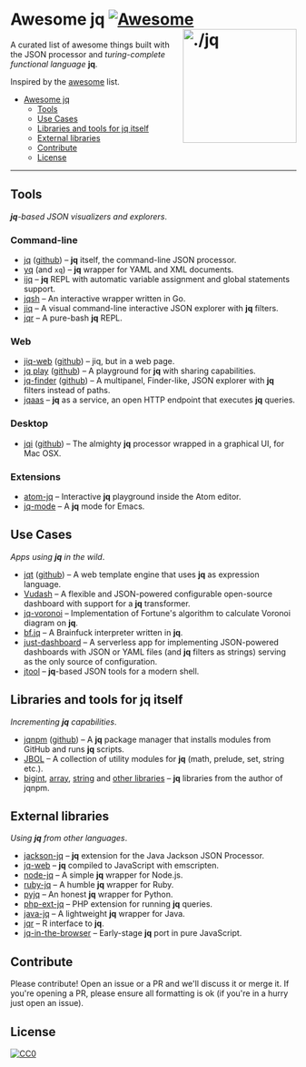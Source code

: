 # Awesome jq [![Awesome](https://cdn.rawgit.com/sindresorhus/awesome/d7305f38d29fed78fa85652e3a63e154dd8e8829/media/badge.svg)](https://github.com/sindresorhus/awesome) [<img src="https://stedolan.github.io/jq/jq.png" width="200" align="right" alt="./jq">](https://github.com/stedolan/jq)

A curated list of awesome things built with the JSON processor and _turing-complete functional language_ **jq**.

Inspired by the [awesome](https://github.com/sindresorhus/awesome) list.

* [Awesome jq](#awesome-jq)
  * [Tools](#tools)
  * [Use Cases](#use-cases)
  * [Libraries and tools for jq itself](#libraries-and-tools-for-jq-itself)
  * [External libraries](#external-libraries)
  * [Contribute](#contribute)
  * [License](#license)

----

## Tools

_**jq**-based JSON visualizers and explorers_.

### Command-line

* [jq](https://stedolan.github.io/jq/) ([github](https://github.com/stedolan/jq)) &ndash; **jq** itself, the command-line JSON processor.
* [yq](https://github.com/kislyuk/yq) (and `xq`) &ndash; **jq** wrapper for YAML and XML documents.
* [ijq](https://github.com/fiatjaf/ijq) &ndash; **jq** REPL with automatic variable assignment and global statements support.
* [jqsh](https://github.com/bmatsuo/jqsh) &ndash; An interactive wrapper written in Go.
* [jiq](https://github.com/fiatjaf/jiq) &ndash; A visual command-line interactive JSON explorer with **jq** filters.
* [jqr](https://github.com/charlesetc/jqr) &ndash; A pure-bash **jq** REPL.

### Web

* [jiq-web](https://jq.alhur.es/jiq/) ([github](https://github.com/fiatjaf/jiq-web)) &ndash; jiq, but in a web page.
* [jq play](https://jqplay.org/) ([github](https://github.com/jingweno/jqplay)) &ndash; A playground for **jq** with sharing capabilities.
* [jq-finder](https://jq.alhur.es/finder/) ([github](https://github.com/fiatjaf/jq-finder)) &ndash; A multipanel, Finder-like, JSON explorer with **jq** filters instead of paths.
* [jqaas](https://github.com/captn3m0/jqaas) &ndash; **jq** as a service, an open HTTP endpoint that executes **jq** queries.

### Desktop

* [jqi](https://nire0510.github.io/jqi/) ([github](https://github.com/nire0510/jqi)) &ndash; The almighty **jq** processor wrapped in a graphical UI, for Mac OSX.

### Extensions

* [atom-jq](https://github.com/sanack/atom-jq) &ndash; Interactive **jq** playground inside the Atom editor.
* [jq-mode](https://github.com/ljos/jq-mode) &ndash; A **jq** mode for Emacs.

## Use Cases

_Apps using **jq** in the wild_.

* [jqt](https://fadado.github.io/jqt/index.html) ([github](https://github.com/fadado/jqt)) &ndash; A web template engine that uses **jq** as expression language.
* [Vudash](https://vudash.com/#/transformers/?id=jq-transformer-vudashtransformer-jq) &ndash; A flexible and JSON-powered configurable open-source dashboard with support for a **jq** transformer.
* [jq-voronoi](https://github.com/hosuaby/jq-voronoi) &ndash; Implementation of Fortune's algorithm to calculate Voronoi diagram on **jq**.
* [bf.jq](https://github.com/MakeNowJust/bf.jq) &ndash; A Brainfuck interpreter written in **jq**.
* [just-dashboard](https://kantord.github.io/just-dashboard/) &ndash; A serverless app for implementing JSON-powered dashboards with JSON or YAML files (and **jq** filters as strings) serving as the only source of configuration.
* [jtool](https://github.com/fadado/jtool) &ndash; **jq**-based JSON tools for a modern shell.

## Libraries and tools for jq itself

_Incrementing **jq** capabilities_.

* [jqnpm](https://joelpurra.com/projects/jqnpm/) ([github](https://github.com/joelpurra/jqnpm)) &ndash; A **jq** package manager that installs modules from GitHub and runs **jq** scripts.
* [JBOL](https://github.com/fadado/JBOL) &ndash; A collection of utility modules for **jq** (math, prelude, set, string etc.).
* [bigint](https://github.com/joelpurra/jq-bigint), [array](https://github.com/joelpurra/jq-disarray), [string](https://github.com/joelpurra/jq-stress) and [other libraries](https://github.com/joelpurra?utf8=%E2%9C%93&tab=repositories&q=jq) &ndash; **jq** libraries from the author of jqnpm.

## External libraries

_Using **jq** from other languages_.

* [jackson-jq](https://github.com/eiiches/jackson-jq) &ndash; **jq** extension for the Java Jackson JSON Processor.
* [jq-web](https://github.com/fiatjaf/jq-web) &ndash; **jq** compiled to JavaScript with emscripten.
* [node-jq](https://github.com/sanack/node-jq) &ndash; A simple **jq** wrapper for Node.js.
* [ruby-jq](https://github.com/winebarrel/ruby-jq) &ndash; A humble **jq** wrapper for Ruby.
* [pyjq](https://github.com/doloopwhile/pyjq) &ndash; An honest **jq** wrapper for Python.
* [php-ext-jq](https://github.com/kjdev/php-ext-jq) &ndash; PHP extension for running **jq** queries.
* [java-jq](https://github.com/arakelian/java-jq) &ndash; A lightweight **jq** wrapper for Java.
* [jqr](https://github.com/ropensci/jqr) &ndash; R interface to **jq**.
* [jq-in-the-browser](https://github.com/kantord/jq-in-the-browser) &ndash; Early-stage **jq** port in pure JavaScript.

## Contribute

Please contribute! Open an issue or a PR and we'll discuss it or merge it. If you're opening a PR, please ensure all formatting is ok (if you're in a hurry just open an issue).

## License

[![CC0](https://licensebuttons.net/p/zero/1.0/88x31.png)](https://creativecommons.org/publicdomain/zero/1.0/)

